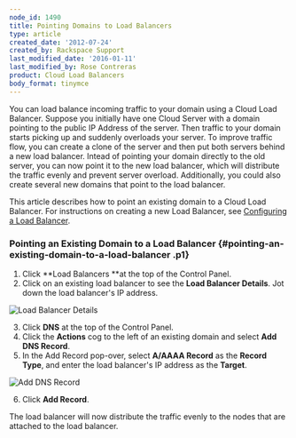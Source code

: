 ```yaml
---
node_id: 1490
title: Pointing Domains to Load Balancers
type: article
created_date: '2012-07-24'
created_by: Rackspace Support
last_modified_date: '2016-01-11'
last_modified_by: Rose Contreras
product: Cloud Load Balancers
body_format: tinymce
---
```


You can load balance incoming traffic to your domain using a Cloud Load
Balancer. Suppose you initially have one Cloud Server with a domain
pointing to the public IP Address of the server. Then traffic to your
domain starts picking up and suddenly overloads your server. To improve
traffic flow, you can create a clone of the server and then put both
servers behind a new load balancer. Intead of pointing your domain
directly to the old server, you can now point it to the new load
balancer, which will distribute the traffic evenly and prevent server
overload. Additionally, you could also create several new domains that
point to the load balancer.

This article describes how to point an existing domain to a Cloud Load
Balancer. For instructions on creating a new Load Balancer,
see [Configuring a Load
Balancer](/how-to/configure-a-load-balancer).

### Pointing an Existing Domain to a Load Balancer {#pointing-an-existing-domain-to-a-load-balancer .p1}

1.  Click **Load Balancers **at the top of the Control Panel.
2.  Click on an existing load balancer to see the **Load Balancer
    Details**. Jot down the load balancer's IP address.

![Load Balancer
Details](http://c691244.r44.cf2.rackcdn.com/LoadBalancer%20IP%20Address.png)

3.  Click **DNS** at the top of the Control Panel.
4.  Click the **Actions** cog to the left of an existing domain and
    select **Add DNS Record**.
5.  In the Add Record pop-over, select **A/AAAA Record** as the **Record
    Type**, and enter the load balancer's IP address as the **Target**.

![Add DNS
Record](http://c691244.r44.cf2.rackcdn.com/DNS%20A%20Record.png)

6.  Click **Add Record**.

The load balancer will now distribute the traffic evenly to the nodes
that are attached to the load balancer.

